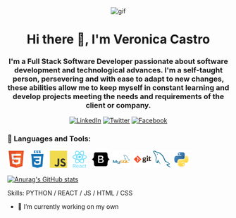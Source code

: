 <div id="header" align="center">
    <img src="https://media.giphy.com/media/CuuSHzuc0O166MRfjt/giphy.gif" alt="gif" width="200"/>
    <h1 align="center"> Hi there 👋, I'm Veronica Castro </h1>
    <h3 align="center">I'm a Full Stack Software Developer passionate about software development and technological advances. I'm a self-taught person, persevering and with ease to adapt to new changes, these abilities allow me to keep myself in constant learning and develop projects meeting the needs and requirements of the client or company.</h3>
</div>

<div id="badges" align="center">
<a href='https://www.linkedin.com/in/veronicacastro2311/' target="_blank"><img alt='LinkedIn' src='https://img.shields.io/badge/LinkedIn-100000?style=flat&logo=LinkedIn&logoColor=2F48D7&labelColor=FFFFFF&color=2F48D7'/></a>    
<a href='https://twitter.com/Vernica42867651' target="_blank"><img alt='Twitter' src='https://img.shields.io/badge/Twitter-100000?style=flat&logo=Twitter&logoColor=FFFFFF&labelColor=4FF7F1&color=FFFFFF'/></a>
<a href='https://www.facebook.com/profile.php?id=100010491004506' target="_blank"><img alt='Facebook' src='https://img.shields.io/badge/Facebook-100000?style=flat&logo=Facebook&logoColor=2D06D7&labelColor=FFFFFF&color=2D06D7'/></a>
</div>

<div align="left">
    <h3>🔨 Languages and Tools:</h3>
    <div>
        <img src="https://github.com/devicons/devicon/blob/master/icons/html5/html5-original.svg" title="HTML5" alt="HTML" width="40" height="40"/>&nbsp;
        <img src="https://github.com/devicons/devicon/blob/master/icons/css3/css3-plain-wordmark.svg"  title="CSS3" alt="CSS" width="40" height="40"/>&nbsp;
        <img src="https://github.com/devicons/devicon/blob/master/icons/javascript/javascript-original.svg" title="JavaScript" alt="JavaScript" width="40" height="40"/>&nbsp;
        <img src="https://github.com/devicons/devicon/blob/master/icons/react/react-original-wordmark.svg" title="React" alt="React" width="40" height="40"/>&nbsp;
        <img src="https://github.com/devicons/devicon/blob/master/icons/bootstrap/bootstrap-plain.svg" title="Bootstrap" alt="Bootstrap" width="40" height="40"/>&nbsp;
        <img src="https://github.com/devicons/devicon/blob/master/icons/mysql/mysql-original-wordmark.svg" title="MySQL"  alt="MySQL" width="40" height="40"/>&nbsp;
        <img src="https://github.com/devicons/devicon/blob/master/icons/git/git-original-wordmark.svg" title="Git" **alt="Git" width="40" height="40"/>
        <img src="https://github.com/devicons/devicon/blob/master/icons/mysql/mysql-plain.svg" title="Git" **alt="Git" width="40" height="40"/>
        <img src="https://github.com/devicons/devicon/blob/master/icons/python/python-original.svg" title="Git" **alt="Git" width="40" height="40"/>
      </div>
</div>

[![Anurag's GitHub stats](https://github-readme-stats.vercel.app/api?username=VeronicaCastroMurillo)](https://github.com/anuraghazra/github-readme-stats)

Skills: PYTHON / REACT / JS / HTML / CSS

- 🔭 I’m currently working on my own 





